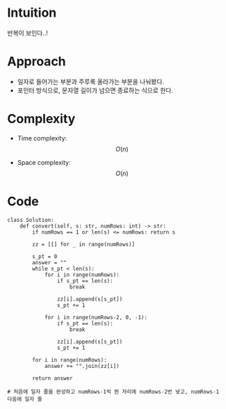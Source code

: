 # Intuition
반복이 보인다..!


# Approach
- 일자로 들어가는 부분과 주루룩 올라가는 부분을 나눠봤다.
- 포인터 방식으로, 문자열 길이가 넘으면 종료하는 식으로 한다.


# Complexity
- Time complexity: $$O(n)$$

- Space complexity: $$O(n)$$

# Code
```python3 []
class Solution:
    def convert(self, s: str, numRows: int) -> str:
        if numRows == 1 or len(s) <= numRows: return s

        zz = [[] for _ in range(numRows)]
        
        s_pt = 0
        answer = ""
        while s_pt < len(s):
            for i in range(numRows):
                if s_pt == len(s):
                    break
                    
                zz[i].append(s[s_pt])
                s_pt += 1
                
            for i in range(numRows-2, 0, -1):
                if s_pt == len(s):
                    break
                    
                zz[i].append(s[s_pt])
                s_pt += 1

        for i in range(numRows):
            answer += "".join(zz[i])
        
        return answer
                
# 처음에 일자 줄을 완성하고 numRows-1씩 뛴 자리에 numRows-2번 넣고, numRows-1 다음에 일자 줄
```
